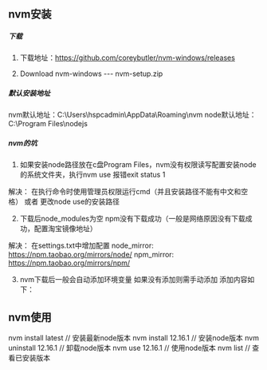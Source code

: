## nvm安装

##### 下载

1. 下载地址：https://github.com/coreybutler/nvm-windows/releases

2. Download nvm-windows --- nvm-setup.zip


##### 默认安装地址

  nvm默认地址：C:\Users\hspcadmin\AppData\Roaming\nvm
  node默认地址：C:\Program Files\nodejs

##### nvm的坑

1.  如果安装node路径放在c盘Program Files，nvm没有权限读写配置安装node的系统文件夹，执行nvm use 报错exit status 1

  解决： 在执行命令时使用管理员权限运行cmd（并且安装路径不能有中文和空格） 或者 更改node use的安装路径

2. 下载后node_modules为空 npm没有下载成功（一般是网络原因没有下载成功，配置淘宝镜像地址）

  解决： 在settings.txt中增加配置
  node_mirror: https://npm.taobao.org/mirrors/node/
  npm_mirror: https://npm.taobao.org/mirrors/npm/

3. nvm下载后一般会自动添加环境变量 如果没有添加则需手动添加 添加内容如下：



## nvm使用

nvm install latest  // 安装最新node版本
nvm install 12.16.1  // 安装node版本
nvm uninstall 12.16.1  // 卸载node版本
nvm use 12.16.1  // 使用node版本
nvm list // 查看已安装版本



